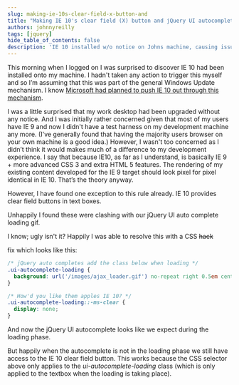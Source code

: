 ```yaml
---
slug: making-ie-10s-clear-field-x-button-and
title: "Making IE 10's clear field (X) button and jQuery UI autocomplete play nice"
authors: johnnyreilly
tags: [jquery]
hide_table_of_contents: false
description: 'IE 10 installed w/o notice on Johns machine, causing issues with jQuery UI auto-complete loading gifs which have been resolved with a CSS fix.'
---
```


This morning when I logged on I was surprised to discover IE 10 had been installed onto my machine. I hadn't taken any action to trigger this myself and so I’m assuming that this was part of the general Windows Update mechanism. I know [Microsoft had planned to push IE 10 out through this mechanism](http://technet.microsoft.com/en-us/ie/jj898508.aspx).

<!--truncate-->

I was a little surprised that my work desktop had been upgraded without any notice. And I was initially rather concerned given that most of my users have IE 9 and now I didn't have a test harness on my development machine any more. (I've generally found that having the majority users browser on your own machine is a good idea.) However, I wasn't too concerned as I didn’t think it would makes much of a difference to my development experience. I say that because IE10, as far as I understand, is basically IE 9 + more advanced CSS 3 and extra HTML 5 features. The rendering of my existing content developed for the IE 9 target should look pixel for pixel identical in IE 10. That’s the theory anyway.

However, I have found one exception to this rule already. IE 10 provides clear field buttons in text boxes.

Unhappily I found these were clashing with our jQuery UI auto complete loading gif.

I know; ugly isn't it? Happily I was able to resolve this with a CSS ~~hack~~

fix which looks like this:

```css
/* jQuery auto completes add the class below when loading */
.ui-autocomplete-loading {
  background: url('/images/ajax_loader.gif') no-repeat right 0.5em center;
}

/* How'd you like them apples IE 10? */
.ui-autocomplete-loading::-ms-clear {
  display: none;
}
```

And now the jQuery UI autocomplete looks like we expect during the loading phase.

But happily when the autocomplete is not in the loading phase we still have access to the IE 10 clear field button. This works because the CSS selector above only applies to the _ui-autocomplete-loading_ class (which is only applied to the textbox when the loading is taking place).
